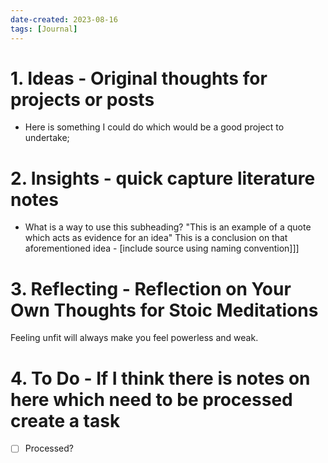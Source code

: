 ```yaml
---
date-created: 2023-08-16
tags: [Journal]
---
```


# 1. Ideas - Original thoughts for projects or posts
- Here is something I could do which would be a good project to undertake;

# 2. Insights - quick capture literature notes
- What is a way to use this subheading? "This is an example of a quote which acts as evidence for an idea" This is a conclusion on that aforementioned idea - [include source using naming convention]]]

# 3. Reflecting - Reflection on Your Own Thoughts for Stoic Meditations

Feeling unfit will always make you feel powerless and weak.

# 4. To Do - If I think there is notes on here which need to be processed create a task

- [ ] Processed? 